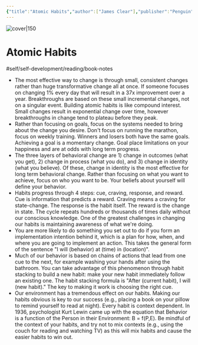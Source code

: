 ```yaml
---
{"title":"Atomic Habits","author":["James Clear"],"publisher":"Penguin","publish":"2018-10-16","total":322,"isbn":735211299,"cover":"http://books.google.com/books/content?id=XfFvDwAAQBAJ&printsec=frontcover&img=1&zoom=1&edge=curl&source=gbs_api","status":"unread","created":"2023-01-16T23:43:37-06:00","updated":"2023-02-02T16:37:51-06:00","zettelType":"research","zettelgarden":true,"dg-publish":true,"permalink":"/z/notes/atomic-habits-james-clear/","dgPassFrontmatter":true}
---
```



![cover|150](http://books.google.com/books/content?id=XfFvDwAAQBAJ&printsec=frontcover&img=1&zoom=1&edge=curl&source=gbs_api)

# Atomic Habits
#self/self-development/reading/book-notes 

- The most effective way to change is through small, consistent changes rather than huge transformative change all at once. If someone focuses on changing 1% every day that will result in a 37x improvement over a year. Breakthroughs are based on these small incremental changes, not on a singular event. Building atomic habits is like compound interest. Small changes result in exponential change over time, however breakthroughs in change tend to plateau before they peak.
- Rather than focusing on goals, focus on the systems needed to bring about the change you desire. Don't focus on running the marathon, focus on weekly training. Winners and losers both have the same goals. Achieving a goal is a momentary change. Goal place limitations on your happiness and are at odds with long term progress. 
-  The three layers of behavioral change are 1) change in outcomes (what you get), 2) change in process (what you do), and 3) change in identity (what you believe). Of these, change in identity is the most effective for long term behavioral change. Rather than focusing on what you want to achieve, focus on who you want to be. Your beliefs about yourself will define your behavior.
- Habits progress through 4 steps: cue, craving, response, and reward. Cue is information that predicts a reward. Craving means a craving for state-change. The response is the habit itself. The reward is the change in state. The cycle repeats hundreds or thousands of times daily without our conscious knowledge. One of the greatest challenges in changing our habits is maintaining awareness of what we're doing.
- You are more likely to do something you set out to do if you form an implementation intention behind it, which is a plan for how, when, and where you are going to implement an action. This takes the general form of the sentence "I will (behavior) at (time) in (location)".
- Much of our behavior is based on chains of actions that lead from one cue to the next, for example washing your hands after using the bathroom. You can take advantage of this phenomenon through habit stacking to build a new habit: make your new habit immediately follow an existing one. The habit stacking formula is "After (current habit), I will (new habit)." The key to making it work is choosing the right cue. 
- Our environment has a tremendous effect on our habits. Making our habits obvious is key to our success (e.g., placing a book on your pillow to remind yourself to read at night). Every habit is context dependent. In 1936, psychologist Kurt Lewin came up with the equation that Behavior is a function of the Person in their Environment: B = f(P,E). Be mindful of the context of your habits, and try not to mix contexts (e.g., using the couch for reading and watching TV) as this will mix habits and cause the easier habits to win out.